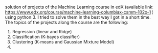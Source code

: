 solution of projects of the Machine Learning course in edX (available link: https://www.edx.org/course/machine-learning-columbiax-csmm-102x-1 ) using python 3. I tried to solve them in the best way I got in a short time. The topics of the projects along the course are the following:

1. Regression (linear and Ridge)
2. Classification (K-bayes classifier)
3. Clustering (K-means and Gaussian Mixture Model)
4.
